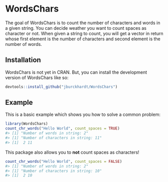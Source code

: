 
<!-- README.md is generated from README.Rmd. Please edit that file -->

# WordsChars

<!-- badges: start -->
<!-- badges: end -->

The goal of WordsChars is to count the number of characters and words in
a given string. You can decide weather you want to count spaces as
character or not. When given a string to count, you will get a vector in
return whose first element is the number of characters and second
element is the number of words.

## Installation

WordsChars is not yet in CRAN. But, you can install the development
version of WordsChars like so:

``` r
devtools::install_github("jburckhardt/WordsChars")
```

## Example

This is a basic example which shows you how to solve a common problem:

``` r
library(WordsChars)
count_chr_words("Hello World", count_spaces = TRUE)
#> [1] "Number of words in string: 2"
#> [1] "Number of characters in string: 11"
#> [1]  2 11
```

This package also allows you to **not** count spaces as characters!

``` r
count_chr_words("Hello World", count_spaces = FALSE)
#> [1] "Number of words in string: 2"
#> [1] "Number of characters in string: 10"
#> [1]  2 10
```
